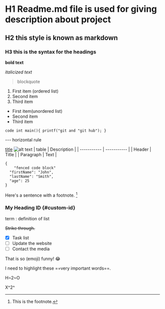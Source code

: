 # H1 Readme.md file is used for giving description about project
## H2 this style is known as markdown
### H3 this is the syntax for the headings

**bold text**

*italicized text*

> blockquote

1. First item (ordered list)
2. Second item
3. Third item

- First item(unordered list)
- Second item
- Third item

`code
int main(){
    printf("git and "git hub");
}`

--- horizontal rule

[title](https://www.link.com)
![alt text](image.jpg)
| table | Description |
| ----------- | ----------- |
| Header | Title |
| Paragraph | Text |

```
{
    "fenced code block"
  "firstName": "John",
  "lastName": "Smith",
  "age": 25
}
```

Here's a sentence with a footnote. [^1]

[^1]: This is the footnote.

### My Heading ID {#custom-id}

term
: definition of list

~~Strike through.~~

- [x] Task list
- [ ] Update the website
- [ ] Contact the media

That is so (emoji) funny! :joy:

I need to highlight these ==very important words==.

H~2~O 

X^2^ 